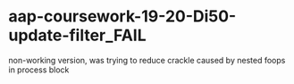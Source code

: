 # aap-coursework-19-20-Di50-update-filter_FAIL
 non-working version, was trying to reduce crackle caused by nested foops in process block
